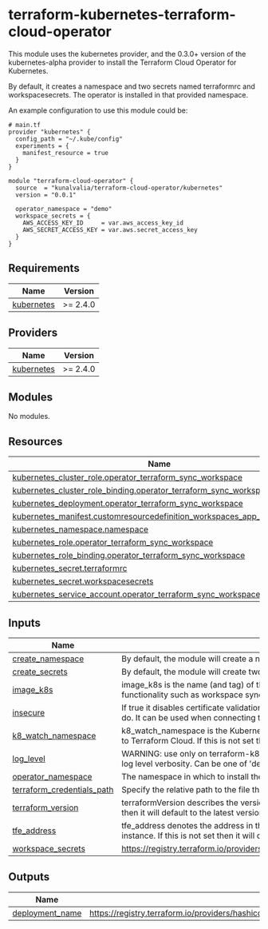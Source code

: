 # terraform-kubernetes-terraform-cloud-operator
This module uses the kubernetes provider, and the 0.3.0+ version of the kubernetes-alpha provider to install the Terraform Cloud Operator for Kubernetes.

By default, it creates a namespace and two secrets named terraformrc and workspacesecrets. The operator
is installed in that provided namespace.

An example configuration to use this module could be:
```
# main.tf
provider "kubernetes" {
  config_path = "~/.kube/config"
  experiments = {
    manifest_resource = true
  }
}

module "terraform-cloud-operator" {
  source  = "kunalvalia/terraform-cloud-operator/kubernetes"
  version = "0.0.1"

  operator_namespace = "demo"
  workspace_secrets = {
    AWS_ACCESS_KEY_ID     = var.aws_access_key_id
    AWS_SECRET_ACCESS_KEY = var.aws.secret_access_key
  }
}
```

## Requirements

| Name | Version |
|------|---------|
| <a name="requirement_kubernetes"></a> [kubernetes](#requirement\_kubernetes) | >= 2.4.0 |

## Providers

| Name | Version |
|------|---------|
| <a name="provider_kubernetes"></a> [kubernetes](#provider\_kubernetes) | >= 2.4.0 |

## Modules

No modules.

## Resources

| Name | Type |
|------|------|
| [kubernetes_cluster_role.operator_terraform_sync_workspace](https://registry.terraform.io/providers/hashicorp/kubernetes/latest/docs/resources/cluster_role) | resource |
| [kubernetes_cluster_role_binding.operator_terraform_sync_workspace](https://registry.terraform.io/providers/hashicorp/kubernetes/latest/docs/resources/cluster_role_binding) | resource |
| [kubernetes_deployment.operator_terraform_sync_workspace](https://registry.terraform.io/providers/hashicorp/kubernetes/latest/docs/resources/deployment) | resource |
| [kubernetes_manifest.customresourcedefinition_workspaces_app_terraform_io](https://registry.terraform.io/providers/hashicorp/kubernetes/latest/docs/resources/manifest) | resource |
| [kubernetes_namespace.namespace](https://registry.terraform.io/providers/hashicorp/kubernetes/latest/docs/resources/namespace) | resource |
| [kubernetes_role.operator_terraform_sync_workspace](https://registry.terraform.io/providers/hashicorp/kubernetes/latest/docs/resources/role) | resource |
| [kubernetes_role_binding.operator_terraform_sync_workspace](https://registry.terraform.io/providers/hashicorp/kubernetes/latest/docs/resources/role_binding) | resource |
| [kubernetes_secret.terraformrc](https://registry.terraform.io/providers/hashicorp/kubernetes/latest/docs/resources/secret) | resource |
| [kubernetes_secret.workspacesecrets](https://registry.terraform.io/providers/hashicorp/kubernetes/latest/docs/resources/secret) | resource |
| [kubernetes_service_account.operator_terraform_sync_workspace](https://registry.terraform.io/providers/hashicorp/kubernetes/latest/docs/resources/service_account) | resource |

## Inputs


| Name | Description | Type | Default | Required |
|------|-------------|------|---------|:--------:|
| <a name="input_create_namespace"></a> [create\_namespace](#input\_create\_namespace) | By default, the module will create a namespace in which to install the operator. | `bool` | `true` | no |
| <a name="input_create_secrets"></a> [create\_secrets](#input\_create\_secrets) | By default, the module will create two secrets named terraformrc and workspacesecrets. | `bool` | `true` | no |
| <a name="input_image_k8s"></a> [image\_k8s](#input\_image\_k8s) | image\_k8s is the name (and tag) of the terraform-k8s Docker image that is used for functionality such as workspace sync. This can be overridden per component. | `string` | `"hashicorp/terraform-k8s:1.0.0"` | no |
| <a name="input_insecure"></a> [insecure](#input\_insecure) | If true it disables certificate validation for all outbound HTTPS connection the operator has to do. It can be used when connecting to TFE instances with self-signed certificates. | `bool` | `false` | no |
| <a name="input_k8_watch_namespace"></a> [k8\_watch\_namespace](#input\_k8\_watch\_namespace) | k8\_watch\_namespace is the Kubernetes namespace to watch for workspace changes and sync to Terraform Cloud. If this is not set then it will default to the release namespace. | `string` | `"null"` | no |
| <a name="input_log_level"></a> [log\_level](#input\_log\_level) | WARNING: use only on terraform-k8s versions > 1.0.0. Configure zap optional flag to adjust log level verbosity. Can be one of 'debug', 'info', 'error'. Defaults to 'debug'. | `string` | `"null"` | no |
| <a name="input_operator_namespace"></a> [operator\_namespace](#input\_operator\_namespace) | The namespace in which to install the operator and monitor for Workspaces. | `string` | n/a | yes |
| <a name="input_terraform_credentials_path"></a> [terraform\_credentials\_path](#input\_terraform\_credentials\_path) | Specify the relative path to the file that contains your Terraform Cloud Team API token. | `string` | `"credentials"` | no |
| <a name="input_terraform_version"></a> [terraform\_version](#input\_terraform\_version) | terraformVersion describes the version of Terraform to use for each workspace. If this is not set then it will default to the latest version of Terraform compiled with the operator. | `string` | `"latest"` | no |
| <a name="input_tfe_address"></a> [tfe\_address](#input\_tfe\_address) | tfe\_address denotes the address in the form of https://tfe.local for a Terraform Enterprise instance. If this is not set then it will default to Terraform Cloud (https://app.terraform.io). | `string` | `"https://app.terraform.io"` | no |
| <a name="input_workspace_secrets"></a> [workspace\_secrets](#input\_workspace\_secrets) | https://registry.terraform.io/providers/hashicorp/kubernetes/latest/docs/resources/secret#data | `map(string)` | `{}` | no |

## Outputs

| Name | Description |
|------|-------------|
| <a name="output_deployment_name"></a> [deployment\_name](#output\_deployment\_name) | https://registry.terraform.io/providers/hashicorp/kubernetes/latest/docs/resources/deployment#name |
